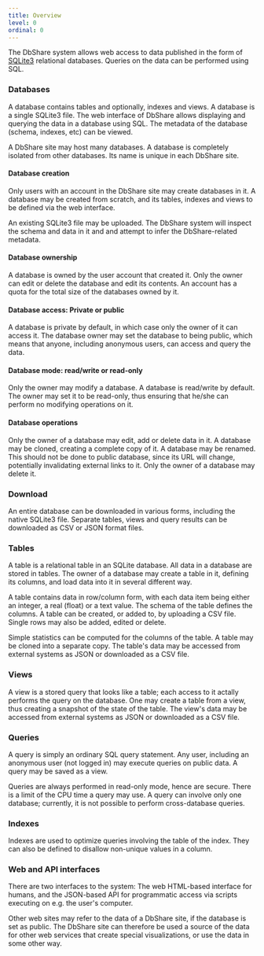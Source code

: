 ```yaml
---
title: Overview
level: 0
ordinal: 0
---
```


The DbShare system allows web access to data published in the form of
[SQLite3](https://www.sqlite.org/) relational databases. Queries on
the data can be performed using SQL.

### Databases

A database contains tables and optionally, indexes and views. A
database is a single SQLite3 file. The web interface of DbShare allows
displaying and querying the data in a database using SQL. The metadata
of the database (schema, indexes, etc) can be viewed.

A DbShare site may host many databases. A database is completely
isolated from other databases. Its name is unique in each DbShare
site.

#### Database creation

Only users with an account in the DbShare site may create databases in
it. A database may be created from scratch, and its tables, indexes
and views to be defined via the web interface.

An existing SQLite3 file may be uploaded. The DbShare system will
inspect the schema and data in it and and attempt to infer the
DbShare-related metadata.

#### Database ownership

A database is owned by the user account that created it. Only the
owner can edit or delete the database and edit its contents. An
account has a quota for the total size of the databases owned by it.

#### Database access: Private or public

A database is private by default, in which case only the owner of it
can access it. The database owner may set the database to being
public, which means that anyone, including anonymous users, can access
and query the data.

#### Database mode: read/write or read-only

Only the owner may modify a database. A database is read/write by
default.  The owner may set it to be read-only, thus ensuring that
he/she can perform no modifying operations on it.

#### Database operations

Only the owner of a database may edit, add or delete data in it.  A
database may be cloned, creating a complete copy of it.  A database
may be renamed. This should not be done to public database, since its
URL will change, potentially invalidating external links to it.  Only
the owner of a database may delete it.

### Download

An entire database can be downloaded in various forms, including
the native SQLite3 file. Separate tables, views and query results
can be downloaded as CSV or JSON format files.

### Tables

A table is a relational table in an SQLite database. All data in a
database are stored in tables.  The owner of a database may create a
table in it, defining its columns, and load data into it in several
different way.

A table contains data in row/column form, with each data item being
either an integer, a real (float) or a text value. The schema of the
table defines the columns. A table can be created, or added to, by
uploading a CSV file. Single rows may also be added, edited or delete.

Simple statistics can be computed for the columns of the table. A
table may be cloned into a separate copy. The table's data may be
accessed from external systems as JSON or downloaded as a CSV file.

### Views

A view is a stored query that looks like a table; each access to it
actally performs the query on the database. One may create a table
from a view, thus creating a snapshot of the state of the table. The
view's data may be accessed from external systems as JSON or
downloaded as a CSV file.

### Queries

A query is simply an ordinary SQL query statement. Any user, including
an anonymous user (not logged in) may execute queries on public
data. A query may be saved as a view.

Queries are always performed in read-only mode, hence are
secure. There is a limit of the CPU time a query may use. A query can
involve only one database; currently, it is not possible to perform
cross-database queries.

### Indexes

Indexes are used to optimize queries involving the table of the
index. They can also be defined to disallow non-unique values in a
column.

### Web and API interfaces

There are two interfaces to the system: The web HTML-based interface
for humans, and the JSON-based API for programmatic access via scripts
executing on e.g. the user's computer.

Other web sites may refer to the data of a DbShare site, if the
database is set as public. The DbShare site can therefore be used a
source of the data for other web services that create special
visualizations, or use the data in some other way.
